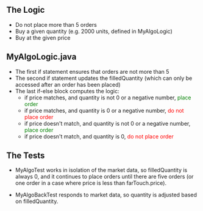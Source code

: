 ## The Logic
* Do not place more than 5 orders 
* Buy a given quantity (e.g. 2000 units, defined in MyAlgoLogic)
* Buy at the given price

## MyAlgoLogic.java
- The first if statement ensures that orders are not more than 5
- The second if statement updates the filledQuantity (which can only be accessed after an order has been placed)
- The last if-else block computes the logic:
    - if price matches, and quantity is not 0 or a negative number,<span style="color:green"> place order </span>
    - if price matches, and quantity is 0 or a negative number,  <span style="color:red"> do not place order </span>
    - if price doesn't match, and quantity is not 0 or a negative number, <span style="color:green">place order </span>
    - if price doesn't match, and quantity is 0, <span style="color:red"> do not place order </span>

## The Tests
- MyAlgoTest works in isolation of the market data, so filledQuantity is always 0, and it continues to place orders until there are five orders (or one order in a case where price is less than farTouch.price).

- MyAlgoBackTest responds to market data, so quantity is adjusted based on filledQuantity.